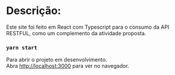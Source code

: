 # Descrição:
Este site foi feito em React com Typescript para o consumo da API RESTFUL, como um complemento da atividade proposta.


### `yarn start`

Para abrir o projeto em desenvolvimento.\
Abra [http://localhost:3000](http://localhost:3000) para ver no navegador.

